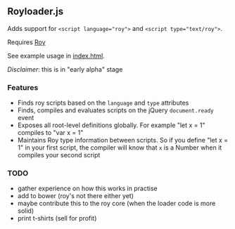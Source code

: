 ## Royloader.js

Adds support for `<script language="roy">` and `<script
type="text/roy">`.

Requires [Roy](http://roy.brianmckenna.org/)

See example usage in [index.html](https://github.com/raimohanska/royloader/blob/master/index.html).

*Disclaimer*: this is in "early alpha" stage

### Features

- Finds roy scripts based on the `language` and `type` attributes
- Finds, compiles and evaluates scripts on the jQuery `document.ready` event
- Exposes all root-level definitions globally. For example "let x = 1" compiles to "var x = 1"
- Maintains Roy type information between scripts. So if you define "let x = 1" in your first script,
  the compiler will know that `x` is a Number when it compiles your second script

### TODO

- gather experience on how this works in practise
- add to bower (roy's not there either yet)
- maybe contribute this to the roy core (when the loader code is more solid)
- print t-shirts (sell for profit)
